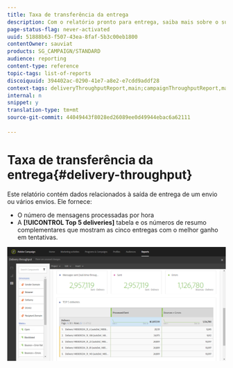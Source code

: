 ```yaml
---
title: Taxa de transferência da entrega
description: Com o relatório pronto para entrega, saiba mais sobre o sucesso de sua entrega.
page-status-flag: never-activated
uuid: 51888b63-f507-43ea-8faf-5b3c00eb1800
contentOwner: sauviat
products: SG_CAMPAIGN/STANDARD
audience: reporting
content-type: reference
topic-tags: list-of-reports
discoiquuid: 394402ac-0290-41e7-a8e2-e7cdd9addf28
context-tags: deliveryThroughputReport,main;campaignThroughputReport,main;programThroughputReport,main
internal: n
snippet: y
translation-type: tm+mt
source-git-commit: 44049443f8028ed26089ee0d49944ebac6a62111

---
```



# Taxa de transferência da entrega{#delivery-throughput}

Este relatório contém dados relacionados à saída de entrega de um envio ou vários envios. Ele fornece:

* O número de mensagens processadas por hora
* A **[!UICONTROL Top 5 deliveries]** tabela e os números de resumo complementares que mostram as cinco entregas com o melhor ganho em tentativas.

![](assets/delivery_reports_1.png)

